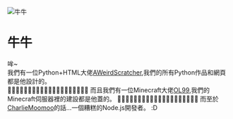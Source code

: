 ![牛牛](https://cdn.discordapp.com/avatars/836204711454834688/ec51f3aed0943f79239a05124e863dd5.webp?size=1024)
# 牛牛
哞~<br>
我們有一位Python+HTML大佬[AWeirdScratcher](https://github.com/AWeirdScratcher),我們的所有Python作品和網頁都是他設計的。<br>
🛐🛐🛐🛐🛐🛐🛐🛐🛐🛐🛐🛐🛐🛐🛐🛐🛐🛐🛐🛐
而且我們有一位Minecraft大佬[OL99](htps://scratch.mit.edu/users/OL-Star),我們的Minecraft伺服器裡的建設都是他蓋的。
🛐🛐🛐🛐🛐🛐🛐🛐🛐🛐🛐🛐🛐🛐🛐🛐🛐🛐🛐🛐
而至於[CharlieMoomoo](https://github.com/charlie-moomoo)的話...一個糟糕的Node.js開發者。 :D
